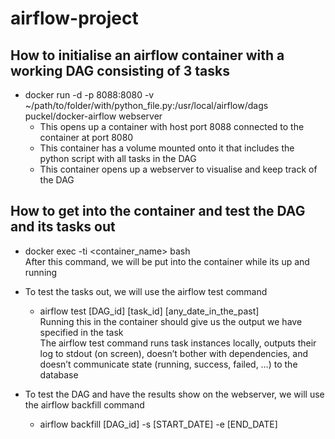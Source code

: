 # airflow-project

## How to initialise an airflow container with a working DAG consisting of 3 tasks


- docker run -d -p 8088:8080 -v ~/path/to/folder/with/python_file.py:/usr/local/airflow/dags puckel/docker-airflow webserver
  - This opens up a container with host port 8088 connected to the container at port 8080
  - This container has a volume mounted onto it that includes the python script with all tasks in the DAG
  - This container opens up a webserver to visualise and keep track of the DAG
## How to get into the container and test the DAG and its tasks out 

- docker exec -ti <container_name> bash\
After this command, we will be put into the container while its up and running 

- To test the tasks out, we will use the airflow test command
   - airflow test [DAG_id] [task_id] [any_date_in_the_past]\
Running this in the container should give us the output we have specified in the task\
The airflow test command runs task instances locally, outputs their log to stdout (on screen), doesn’t bother with dependencies, and doesn’t communicate state (running, success, failed, …) to the database

- To test the DAG and have the results show on the webserver, we will use the airflow backfill command
  - airflow backfill [DAG_id] -s [START_DATE] -e [END_DATE]

